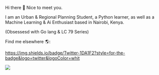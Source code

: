 Hi there 👋 Nice to meet you.

I am an Urban & Regional Planning Student, a Python learner, as well as a Machine Learning & Ai Enthusiast based in Nairobi, Kenya.

(Obsessesd with Go lang & LC 79 Series)

Find me elsewhere 🌎:
	
https://img.shields.io/badge/Twitter-1DA1F2?style=for-the-badge&logo=twitter&logoColor=whit

<img src="{https://img.shields.io/badge/Twitter-1DA1F2?style=for-the-badge&logo=twitter&logoColor=white}"/>


